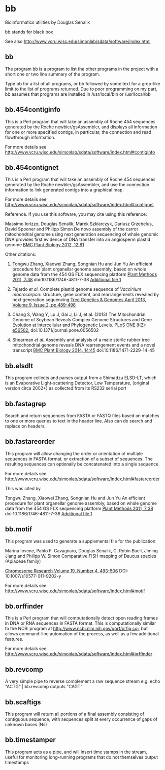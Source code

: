 bb
==

Bioinformatics utilities by Douglas Senalik

bb stands for black box

See also http://www.vcru.wisc.edu/simonlab/sdata/software/index.html

bb
--

The program bb is a program to list the other programs in the project with a short
one or two line summary of the program.

Type bb for a list of all programs, or bb followed by some text for a grep-like limit
to the list of programs returned.
Due to poor programming on my part, bb assumes that programs are
installed in /usr/local/bin or /usr/local/bb

bb.454contiginfo
----------------

This is a Perl program that will take an assembly of Roche 454 sequences generated by the
Roche newbler/gsAssembler, and displays all information for one or more specified contigs,
in particular, the connection and read flowthrough information.

For more details see http://www.vcru.wisc.edu/simonlab/sdata/software/index.html#contiginfo

bb.454contignet
---------------

This is a Perl program that will take an assembly of Roche 454 sequences generated by the
Roche newbler/gsAssembler, and use the connection information to link generated contigs
into a graphical map.

For more details see http://www.vcru.wisc.edu/simonlab/sdata/software/index.html#contignet

Reference. If you use this software, you may cite using this reference:

Massimo Iorizzo, Douglas Senalik, Marek Szklarczyk, Dariusz Grzebelus, David Spooner and Philipp Simon
De novo assembly of the carrot mitochondrial genome using next generation sequencing of whole genomic
DNA provides first evidence of DNA transfer into an angiosperm plastid genome
[BMC Plant Biology 2012, 12:61](http://www.biomedcentral.com/1471-2229/12/61)

Other citations:

1. Tongwu Zhang, Xiaowei Zhang, Songnian Hu and Jun Yu
An efficient procedure for plant organellar genome assembly, based on whole genome data
from the 454 GS FLX sequencing platform
[Plant Methods 2011, 7:38](http://www.plantmethods.com/content/7/1/38) doi:10.1186/1746-4811-7-38
[Additional file 1](http://www.plantmethods.com/content/supplementary/1746-4811-7-38-s1.doc)

2. Fajardo _et al._ Complete plastid genome sequence of _Vaccinium macrocarpon_: structure,
gene content, and rearrangements revealed by next generation sequencing
[Tree Genetics & Genomes April 2013, Volume 9, Issue 2, pp 489-498](http://link.springer.com/article/10.1007%2Fs11295-012-0573-9)

3. Chang S, Wang Y, Lu J, Gai J, Li J, et al. (2013)
The Mitochondrial Genome of Soybean Reveals Complex Genome Structures and Gene Evolution
at Intercellular and Phylogenetic Levels. [PLoS ONE 8(2): e56502.](http://www.plosone.org/article/info%3Adoi%2F10.1371%2Fjournal.pone.0056502)
doi:10.1371/journal.pone.0056502

4. Shearman _et al._ Assembly and analysis of a male sterile rubber tree mitochondrial
genome reveals DNA rearrangement events and a novel transcript
[BMC Plant Biology 2014, 14:45](http://www.biomedcentral.com/1471-2229/14/45)
doi:10.1186/1471-2229-14-45

bb.elsdlt
---------

This program collects and parses output from a Shimadzu ELSD-LT, which is
an Evaporative Light-scattering Detector, Low Temperature,
(original version circa 2002+) as collected from its RS232 serial port

bb.fastagrep
------------

Search and return sequences from FASTA or FASTQ files based on matches
to one or more queries to text in the header line. Also can do search
and replace on headers.

bb.fastareorder
---------------

This program will allow changing the order or orientation of multiple sequences
in FASTA format, or extraction of a subset of sequences. The resulting sequences
can optionally be concatenated into a single sequence.

For more details see http://www.vcru.wisc.edu/simonlab/sdata/software/index.html#fastareorder

This was cited by

Tongwu Zhang, Xiaowei Zhang, Songnian Hu and Jun Yu
An efficient procedure for plant organellar genome assembly, based on whole genome data
from the 454 GS FLX sequencing platform
[Plant Methods 2011, 7:38](http://www.plantmethods.com/content/7/1/38) doi:10.1186/1746-4811-7-38
[Additional file 1](http://www.plantmethods.com/content/supplementary/1746-4811-7-38-s1.doc)

bb.motif
--------

This program was used to generate a supplemental file for the publication:

Marina Iovene, Pablo F. Cavagnaro, Douglas Senalik, C. Robin Buell, Jiming Jiang and Philipp W. Simon
Comparative FISH mapping of Daucus species (Apiaceae family)

[Chromosome Research Volume 19, Number 4, 493-506](http://www.springerlink.com/content/y73j6m3133n16773/)
DOI: 10.1007/s10577-011-9202-y

For more details see http://www.vcru.wisc.edu/simonlab/sdata/software/index.html#motif

bb.orffinder
------------

This is a Perl program that will computationally detect open reading frames in DNA or RNA sequences in FASTA format.
This is computationally similar to the NCBI program at http://www.ncbi.nlm.nih.gov/gorf/orfig.cgi,
but allows command-line automation of the process, as well as a few additional features.

For more details see http://www.vcru.wisc.edu/simonlab/sdata/software/index.html#orffinder

bb.revcomp
----------

A very simple pipe to reverse complement a raw sequence stream
e.g. echo "ACTG" | bb.revcomp
outputs "CAGT"

bb.scaftigs
-----------

This program will return all portions of a final assembly consisting of
contiguous sequence, with sequences split at every occurrence of gaps of
unknown bases (Ns)

bb.timestamper
--------------

This program acts as a pipe, and will insert time stamps in the stream,
useful for monitoring long-running programs that do not themselves
output timestamps

